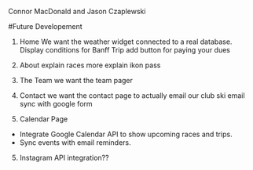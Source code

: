Connor MacDonald and Jason Czaplewski

#Future Developement

1) Home
    We want the weather widget connected to a real database. Display conditions for Banff Trip
    add button for paying your dues

2) About
    explain races more
    explain ikon pass

3) The Team
    we want the team pager

3) Contact
    we want the contact page to actually email our club ski email
    sync with google form

4) Calendar Page
  - Integrate Google Calendar API to show upcoming races and trips.  
  - Sync events with email reminders.

5) Instagram API integration??